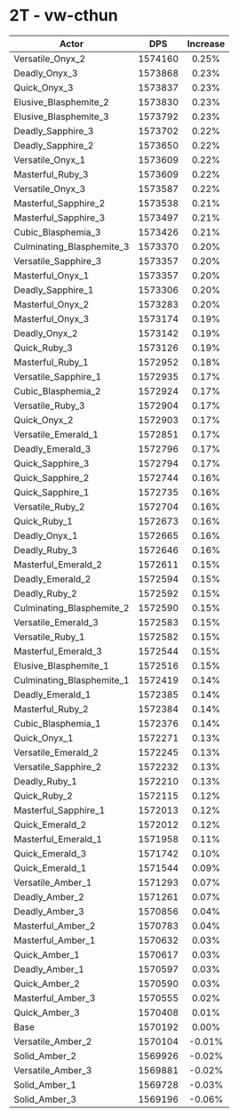 # 2T - vw-cthun
| Actor | DPS | Increase |
|---|:---:|:---:|
|Versatile_Onyx_2|1574160|0.25%|
|Deadly_Onyx_3|1573868|0.23%|
|Quick_Onyx_3|1573837|0.23%|
|Elusive_Blasphemite_2|1573830|0.23%|
|Elusive_Blasphemite_3|1573792|0.23%|
|Deadly_Sapphire_3|1573702|0.22%|
|Deadly_Sapphire_2|1573650|0.22%|
|Versatile_Onyx_1|1573609|0.22%|
|Masterful_Ruby_3|1573609|0.22%|
|Versatile_Onyx_3|1573587|0.22%|
|Masterful_Sapphire_2|1573538|0.21%|
|Masterful_Sapphire_3|1573497|0.21%|
|Cubic_Blasphemia_3|1573426|0.21%|
|Culminating_Blasphemite_3|1573370|0.20%|
|Versatile_Sapphire_3|1573357|0.20%|
|Masterful_Onyx_1|1573357|0.20%|
|Deadly_Sapphire_1|1573306|0.20%|
|Masterful_Onyx_2|1573283|0.20%|
|Masterful_Onyx_3|1573174|0.19%|
|Deadly_Onyx_2|1573142|0.19%|
|Quick_Ruby_3|1573126|0.19%|
|Masterful_Ruby_1|1572952|0.18%|
|Versatile_Sapphire_1|1572935|0.17%|
|Cubic_Blasphemia_2|1572924|0.17%|
|Versatile_Ruby_3|1572904|0.17%|
|Quick_Onyx_2|1572903|0.17%|
|Versatile_Emerald_1|1572851|0.17%|
|Deadly_Emerald_3|1572796|0.17%|
|Quick_Sapphire_3|1572794|0.17%|
|Quick_Sapphire_2|1572744|0.16%|
|Quick_Sapphire_1|1572735|0.16%|
|Versatile_Ruby_2|1572704|0.16%|
|Quick_Ruby_1|1572673|0.16%|
|Deadly_Onyx_1|1572665|0.16%|
|Deadly_Ruby_3|1572646|0.16%|
|Masterful_Emerald_2|1572611|0.15%|
|Deadly_Emerald_2|1572594|0.15%|
|Deadly_Ruby_2|1572592|0.15%|
|Culminating_Blasphemite_2|1572590|0.15%|
|Versatile_Emerald_3|1572583|0.15%|
|Versatile_Ruby_1|1572582|0.15%|
|Masterful_Emerald_3|1572544|0.15%|
|Elusive_Blasphemite_1|1572516|0.15%|
|Culminating_Blasphemite_1|1572419|0.14%|
|Deadly_Emerald_1|1572385|0.14%|
|Masterful_Ruby_2|1572384|0.14%|
|Cubic_Blasphemia_1|1572376|0.14%|
|Quick_Onyx_1|1572271|0.13%|
|Versatile_Emerald_2|1572245|0.13%|
|Versatile_Sapphire_2|1572232|0.13%|
|Deadly_Ruby_1|1572210|0.13%|
|Quick_Ruby_2|1572115|0.12%|
|Masterful_Sapphire_1|1572013|0.12%|
|Quick_Emerald_2|1572012|0.12%|
|Masterful_Emerald_1|1571958|0.11%|
|Quick_Emerald_3|1571742|0.10%|
|Quick_Emerald_1|1571544|0.09%|
|Versatile_Amber_1|1571293|0.07%|
|Deadly_Amber_2|1571261|0.07%|
|Deadly_Amber_3|1570856|0.04%|
|Masterful_Amber_2|1570783|0.04%|
|Masterful_Amber_1|1570632|0.03%|
|Quick_Amber_1|1570617|0.03%|
|Deadly_Amber_1|1570597|0.03%|
|Quick_Amber_2|1570590|0.03%|
|Masterful_Amber_3|1570555|0.02%|
|Quick_Amber_3|1570408|0.01%|
|Base|1570192|0.00%|
|Versatile_Amber_2|1570104|-0.01%|
|Solid_Amber_2|1569926|-0.02%|
|Versatile_Amber_3|1569881|-0.02%|
|Solid_Amber_1|1569728|-0.03%|
|Solid_Amber_3|1569196|-0.06%|
